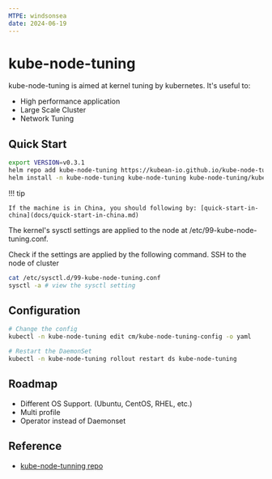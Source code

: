 ```yaml
---
MTPE: windsonsea
date: 2024-06-19
---
```


# kube-node-tuning

kube-node-tuning is aimed at kernel tuning by kubernetes. It's useful to:

* High performance application
* Large Scale Cluster
* Network Tuning

## Quick Start

```bash
export VERSION=v0.3.1
helm repo add kube-node-tuning https://kubean-io.github.io/kube-node-tuning/
helm install -n kube-node-tuning kube-node-tuning kube-node-tuning/kube-node-tuning --version $VERSION --create-namespace
```

!!! tip

    If the machine is in China, you should following by: [quick-start-in-china](docs/quick-start-in-china.md)

The kernel's sysctl settings are applied to the node at /etc/99-kube-node-tuning.conf.

Check if the settings are applied by the following command.
SSH to the node of cluster

```bash
cat /etc/sysctl.d/99-kube-node-tuning.conf
sysctl -a # view the sysctl setting
```

## Configuration

```bash
# Change the config
kubectl -n kube-node-tuning edit cm/kube-node-tuning-config -o yaml

# Restart the DaemonSet
kubectl -n kube-node-tuning rollout restart ds kube-node-tuning
```

## Roadmap

* Different OS Support. (Ubuntu, CentOS, RHEL, etc.)
* Multi profile
* Operator instead of Daemonset

## Reference

- [kube-node-tunning repo](https://github.com/kubean-io/kube-node-tuning)
